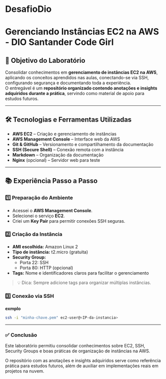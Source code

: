 # DesafioDio

# Gerenciando Instâncias EC2 na AWS - DIO Santander Code Girl

## 🎯 Objetivo do Laboratório
Consolidar conhecimentos em **gerenciamento de instâncias EC2 na AWS**, aplicando os conceitos aprendidos nas aulas, conectando-se via SSH, configurando segurança e documentando toda a experiência.  
O entregável é um **repositório organizado contendo anotações e insights adquiridos durante a prática**, servindo como material de apoio para estudos futuros.

---

## 🛠️ Tecnologias e Ferramentas Utilizadas
- **AWS EC2** – Criação e gerenciamento de instâncias
- **AWS Management Console** – Interface web da AWS
- **Git & GitHub** – Versionamento e compartilhamento da documentação
- **SSH (Secure Shell)** – Conexão remota com a instância
- **Markdown** – Organização da documentação
- **Nginx** (opcional) – Servidor web para teste

---

## 📚 Experiência Passo a Passo

### 1️⃣ Preparação do Ambiente
- Acessei o **AWS Management Console**.
- Selecionei o serviço **EC2**.
- Criei um **Key Pair** para permitir conexões SSH seguras.

### 2️⃣ Criação da Instância
- **AMI escolhida:** Amazon Linux 2  
- **Tipo de instância:** t2.micro (gratuita)  
- **Security Group:**
  - Porta 22: SSH
  - Porta 80: HTTP (opcional)
- **Tags:** Nome e identificadores claros para facilitar o gerenciamento

> 💡 Dica: Sempre adicione tags para organizar múltiplas instâncias.

### 3️⃣ Conexão via SSH
**exmplo**
```bash
ssh -i "minha-chave.pem" ec2-user@<IP-da-instancia>
```
---
### ✅ Conclusão

Este laboratório permitiu consolidar conhecimentos sobre EC2, SSH, Security Groups e boas práticas de organização de instâncias na AWS.

O repositório com as anotações e insights adquiridos serve como referência prática para estudos futuros, além de auxiliar em implementações reais em projetos na nuvem.
